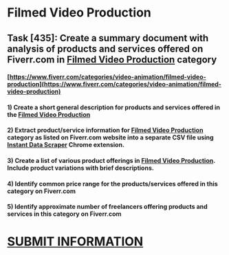 # Filmed Video Production
## Task [435]: Create a summary document with analysis of products and services offered on Fiverr.com in [Filmed Video Production](https://www.fiverr.com/categories/video-animation/filmed-video-production) category
#### [https://www.fiverr.com/categories/video-animation/filmed-video-production](https://www.fiverr.com/categories/video-animation/filmed-video-production)
#### 1) Create a short general description for products and services offered in the [Filmed Video Production](https://www.fiverr.com/categories/video-animation/filmed-video-production)
#### 2) Extract product/service information for [Filmed Video Production](https://www.fiverr.com/categories/video-animation/filmed-video-production) category as listed on Fiverr.com website into a separate CSV file using [Instant Data Scraper](https://chrome.google.com/webstore/detail/instant-data-scraper/ofaokhiedipichpaobibbnahnkdoiiah) Chrome extension.
#### 3) Create a list of various product offerings in [Filmed Video Production](https://www.fiverr.com/categories/video-animation/filmed-video-production). Include product variations with brief descriptions.
#### 4) Identify common price range for the products/services offered in this category on Fiverr.com
#### 5) Identify approximate number of freelancers offering products and services in this category on Fiverr.com

# [SUBMIT INFORMATION](https://forms.office.com/r/8AEKjkLxKG)
